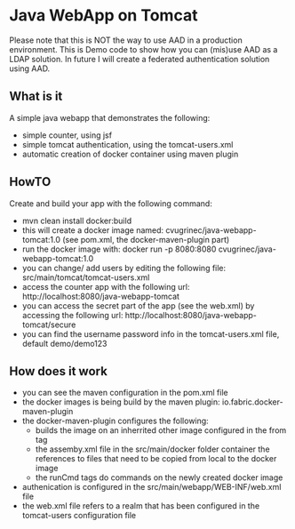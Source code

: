 # Java WebApp on Tomcat

Please note that this is NOT the way to use AAD in a production environment.
This is Demo code to show how you can (mis)use AAD as a LDAP solution.
In future I will create a federated authentication solution using AAD.

## What is it

A simple java webapp that demonstrates the following:
* simple counter, using jsf 
* simple tomcat authentication, using the tomcat-users.xml 
* automatic creation of docker container using maven plugin

## HowTO

Create and build your app with the following command:
* mvn clean install docker:build
* this will create a docker image named: cvugrinec/java-webapp-tomcat:1.0 (see pom.xml, the docker-maven-plugin part)
* run the docker image with:  docker run -p 8080:8080 cvugrinec/java-webapp-tomcat:1.0
* you can change/ add users by editing the following file:  src/main/tomcat/tomcat-users.xml 
* access the counter app with the following url: http://localhost:8080/java-webapp-tomcat
* you can access the secret part of the app (see the web.xml) by accessing the following url: http://localhost:8080/java-webapp-tomcat/secure
* you can find the username password info in the tomcat-users.xml file, default demo/demo123

## How does it work

* you can see the maven configuration in the pom.xml file
* the docker images is being build by the maven plugin: io.fabric.docker-maven-plugin
* the docker-maven-plugin configures the following:
  * builds the image on an inherrited other image configured in the from tag
  * the assemby.xml file in the src/main/docker folder container the references to files that need to be copied from local to the docker image
  * the runCmd tags do commands on the newly created docker image 
* authenication is configured in the src/main/webapp/WEB-INF/web.xml file
* the web.xml file refers to a realm that has been configured in the tomcat-users configuration file
